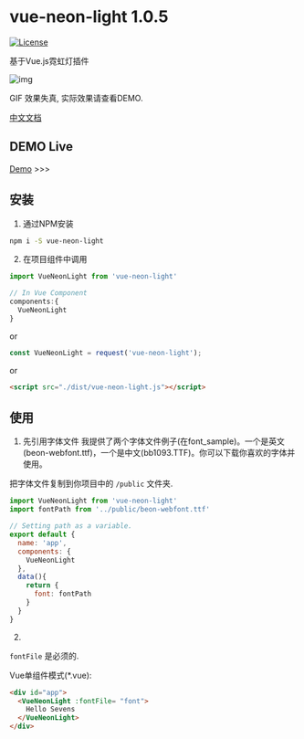 # vue-neon-light 1.0.5

[![License](http://img.shields.io/badge/license-MIT-brightgreen.svg)](http://opensource.org/licenses/MIT)

基于Vue.js霓虹灯插件

![img](https://raw.githubusercontent.com/superhos/vue-neon-light/master/screenshot/output.gif)

GIF 效果失真, 实际效果请查看DEMO.

[中文文档](/docs/zh/README.md)

## DEMO Live

[Demo](https://superhos.github.io/vue-neon-light/) >>>

## 安装

1) 通过NPM安装

```bash
npm i -S vue-neon-light
```
2) 在项目组件中调用

```javascript
import VueNeonLight from 'vue-neon-light'

// In Vue Component
components:{
  VueNeonLight
}
```
or

```javascript
const VueNeonLight = request('vue-neon-light');
```

or

```html
<script src="./dist/vue-neon-light.js"></script>
```

## 使用

1) 先引用字体文件
我提供了两个字体文件例子(在font_sample)。一个是英文(beon-webfont.ttf)，一个是中文(bb1093.TTF)。你可以下载你喜欢的字体并使用。

把字体文件复制到你项目中的 `/public` 文件夹.

```javascript
import VueNeonLight from 'vue-neon-light'
import fontPath from '../public/beon-webfont.ttf'

// Setting path as a variable.
export default {
  name: 'app',
  components: {
    VueNeonLight
  },
  data(){
    return {
      font: fontPath
    }
  }
}
```

2)
`fontFile` 是必须的.

Vue单组件模式(\*.vue):

```html
<div id="app">
  <VueNeonLight :fontFile= "font">
    Hello Sevens
  </VueNeonLight>
</div>
```

<script>引入模式:

```html
<div id="app">
  <vue-neon-light :font-file= "font">
    Hello Sevens
  </vue-neon-light>
</div>
```

3) 搞定

就两步，刷新看看效果。

## 插件选项

#### effect
	- Default: `neon`
	- Acceptable-Values: String
	- Function: 目前只支持 `neon`.

#### color
	- Default: `#ff00ff`
	- Acceptable-Values: String
	- Function: 霓虹灯的颜色.

#### fontFile
	- Default: `null`
	- Acceptable-Values: String
	- Function: 字体文件路径.

#### flash
	- Default: `false`
	- Acceptable-Values: Boolean
	- Function: 如果是 `ture`, 字体会随机闪烁.

## Log

#### Version 0.0.1
- 实现基本功能.

#### Version 1.0.6
- 性能优化.
- Bug fixed.
